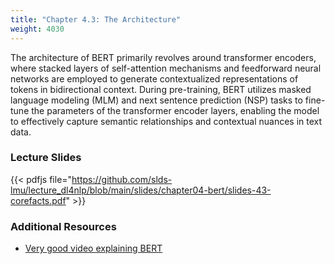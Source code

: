 ```yaml
---
title: "Chapter 4.3: The Architecture"
weight: 4030
---
```

The architecture of BERT primarily revolves around transformer encoders, where stacked layers of self-attention mechanisms and feedforward neural networks are employed to generate contextualized representations of tokens in bidirectional context. During pre-training, BERT utilizes masked language modeling (MLM) and next sentence prediction (NSP) tasks to fine-tune the parameters of the transformer encoder layers, enabling the model to effectively capture semantic relationships and contextual nuances in text data. 

<!--more-->

<!--
### Lecture video

{{< video id="TfrSKiOecWI" >}}
-->

### Lecture Slides

{{< pdfjs file="https://github.com/slds-lmu/lecture_dl4nlp/blob/main/slides/chapter04-bert/slides-43-corefacts.pdf" >}}

### Additional Resources 

- [Very good video explaining BERT](https://www.youtube.com/watch?v=90mGPxR2GgY)
